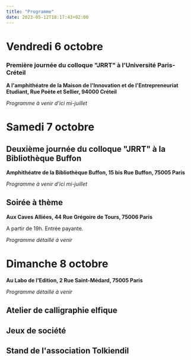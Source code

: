 ```yaml
---
title: "Programme"
date: 2023-05-12T18:17:43+02:00
---
```


# Vendredi 6 octobre
### Première journée du colloque "JRRT" à l'Université Paris-Créteil
**A l'amphithéatre de la Maison de l'Innovation et de l'Entrepreneuriat Etudiant, Rue Poète et Sellier, 94000 Créteil**

*Programme à venir d'ici mi-juillet*

# Samedi 7 octobre
## Deuxième journée du colloque "JRRT" à la Bibliothèque Buffon
**Amphithéatre de la Bibliothèque Buffon, 15 bis Rue Buffon, 75005 Paris**

*Programme à venir d'ici mi-juillet*

## Soirée à thème
**Aux Caves Alliées, 44 Rue Grégoire de Tours, 75006 Paris**

A partir de 19h. Entrée payante.

*Programme détaillé à venir*

# Dimanche 8 octobre
**Au Labo de l'Edition, 2 Rue Saint-Médard, 75005 Paris**

*Programme détaillé à venir*

## Atelier de calligraphie elfique
## Jeux de société
## Stand de l'association Tolkiendil

